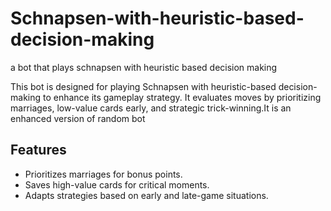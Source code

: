 # Schnapsen-with-heuristic-based-decision-making
a bot that plays schnapsen with heuristic based decision making 

This bot is designed for playing Schnapsen with heuristic-based decision-making to enhance its gameplay strategy. It evaluates moves by prioritizing marriages, low-value cards early, and strategic trick-winning.It is an enhanced version of random bot 
## Features
- Prioritizes marriages for bonus points.
- Saves high-value cards for critical moments.
- Adapts strategies based on early and late-game situations.
